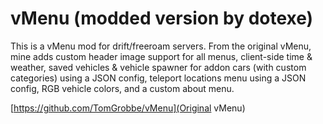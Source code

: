 # vMenu (modded version by dotexe)

This is a vMenu mod for drift/freeroam servers. From the original vMenu, mine adds custom header image support for all menus, client-side time & weather, saved vehicles & vehicle spawner for addon cars (with custom categories) using a JSON config, teleport locations menu using a JSON config, RGB vehicle colors, and a custom about menu.

[https://github.com/TomGrobbe/vMenu](Original vMenu)